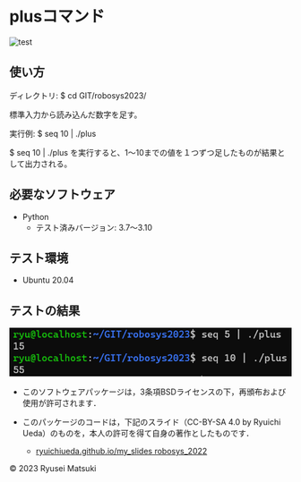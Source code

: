 # plusコマンド

![test](https://github.com/nyantaro723/robosys2023/actions/workflows/test.yml/badge.svg)


## 使い方

ディレクトリ: $ cd GIT/robosys2023/

標準入力から読み込んだ数字を足す。

実行例: $ seq 10 | ./plus

$ seq 10 | ./plus を実行すると、1～10までの値を１つずつ足したものが結果として出力される。


## 必要なソフトウェア

* Python
  * テスト済みバージョン: 3.7～3.10

## テスト環境

* Ubuntu 20.04

## テストの結果

![結果の画像](https://github.com/nyantaro723/robosys2023/blob/main/example1.png)

* このソフトウェアパッケージは，3条項BSDライセンスの下，再頒布および使用が許可されます．

* このパッケージのコードは，下記のスライド（CC-BY-SA 4.0 by Ryuichi Ueda）のものを，本人の許可を得て自身の著作としたものです．
    * [ryuichiueda.github.io/my_slides robosys_2022](https://github.com/ryuichiueda/my_slides/tree/master/robosys_2022) 

© 2023 Ryusei Matsuki
